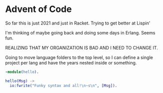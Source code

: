 # Advent of Code #
So far this is just 2021 and just in Racket. 
Trying to get better at Lispin'

I'm thinking of maybe going back and doing some days in Erlang.
Seems fun.

REALIZING THAT MY ORGANIZATION IS BAD AND I NEED TO CHANGE IT.

Going to move language folders to the top level, so I can define a single project
per lang and have the years nested inside or something.
```erlang
-module(hello).

hello(Msg) ->
  io:fwrite("Funky syntax and all!\n~s\n", [Msg]).
```
